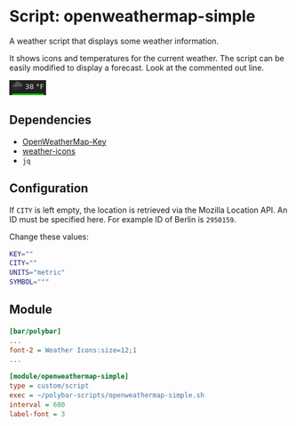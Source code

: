 # Script: openweathermap-simple

A weather script that displays some weather information.

It shows icons and temperatures for the current weather. The script can be easily modified to display a forecast. Look at the commented out line.

![openweathermap-simple](screenshots/1.png)


## Dependencies

* [OpenWeatherMap-Key](https://openweathermap.org/appid)
* [weather-icons](https://github.com/erikflowers/weather-icons)
* `jq`


## Configuration

If `CITY` is left empty, the location is retrieved via the Mozilla Location API. An ID must be specified here. For example ID of Berlin is `2950159`.

Change these values:

```sh
KEY=""
CITY=""
UNITS="metric"
SYMBOL="°"
```


## Module

```ini
[bar/polybar]
...
font-2 = Weather Icons:size=12;1
...
```

```ini
[module/openweathermap-simple]
type = custom/script
exec = ~/polybar-scripts/openweathermap-simple.sh
interval = 600
label-font = 3
```
